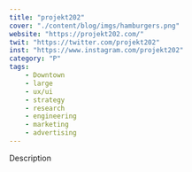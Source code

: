 ```yaml
---
title: "projekt202"
cover: "./content/blog/imgs/hamburgers.png"
website: "https://projekt202.com/"
twit: "https://twitter.com/projekt202"
inst: "https://www.instagram.com/projekt202"
category: "P"
tags:
    - Downtown
    - large
    - ux/ui
    - strategy
    - research
    - engineering
    - marketing
    - advertising
---
```


Description
